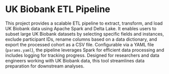# UK Biobank ETL Pipeline

This project provides a scalable ETL pipeline to extract, transform, and load UK Biobank data using Apache Spark and Delta Lake. It enables users to subset large UK Biobank datasets by selecting specific fields and instances, exclude participant IDs, rename columns based on a data dictionary, and export the processed cohort as a CSV file. Configurable via a YAML file (`params.yaml`), the pipeline leverages Spark for efficient data processing and includes logging for tracking progress. Designed for researchers and data engineers working with UK Biobank data, this tool streamlines data preparation for downstream analyses.
